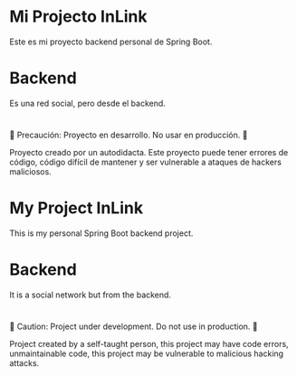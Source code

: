 # Mi Projecto InLink

 Este es mi proyecto backend personal de Spring Boot.

# Backend

 Es una red social, pero desde el backend.



#
🚧 Precaución: Proyecto en desarrollo. No usar en producción. 🚧

 Proyecto creado por un autodidacta. Este proyecto puede tener errores de código, código difícil de mantener y ser vulnerable a ataques de hackers maliciosos.




#
# My Project InLink

This is my personal Spring Boot backend project.


#
# Backend

 It is a social network but from the backend.



#
🚧 Caution: Project under development. Do not use in production. 🚧

 Project created by a self-taught person, this project may have code errors, unmaintainable code, this project may be vulnerable to malicious hacking attacks.










